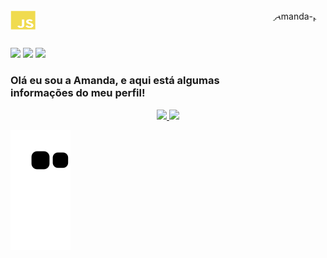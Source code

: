 
<div style="display: inline_block"><br>
  <img align="center" alt="Amanda-Js" height="30" width="40" src="https://raw.githubusercontent.com/devicons/devicon/master/icons/javascript/javascript-plain.svg">

  <img align="right" alt="Amanda-pic" height="150" style="border-radius:50px;" src="https://i.picasion.com/pic91/c297ff1215de1d2d4b8c48cfd4a42349.gif">
</div>
  
  ##
 
<div> 
  <a href="https://instagram.com/amxands" target="_blank"><img src="https://img.shields.io/badge/-Instagram-%23E4405F?style=for-the-badge&logo=instagram&logoColor=white" target="_blank"></a>
  <a href = "mailto:amanda.mayara@alunos.ifsuldeminas.edu.br"><img src="https://img.shields.io/badge/-Gmail-%23333?style=for-the-badge&logo=gmail&logoColor=white" target="_blank"></a>
  <a href="https://www.linkedin.com/in/marisa-vieira-santos-6664a2173/" target="_blank"><img src="https://img.shields.io/badge/-LinkedIn-%230077B5?style=for-the-badge&logo=linkedin&logoColor=white" target="_blank"></a> 
  
  ### Olá eu sou a Amanda, e aqui está algumas informações do meu perfil!
<div align="center">
  <a href="https://github.com/amxanda">
  <img height="160em" src="https://github-readme-stats.vercel.app/api?username=amxanda&show_icons=true&theme=dracula&include_all_commits=true&count_private=true"/>
  <img height="160em" src="https://github-readme-stats.vercel.app/api/top-langs/?username=amxanda&layout=compact&langs_count=7&theme=dracula"/>
</div>
 
  ![Snake animation](https://github.com/amxanda/amxanda/blob/output/github-contribution-grid-snake.svg)
 
</div>
